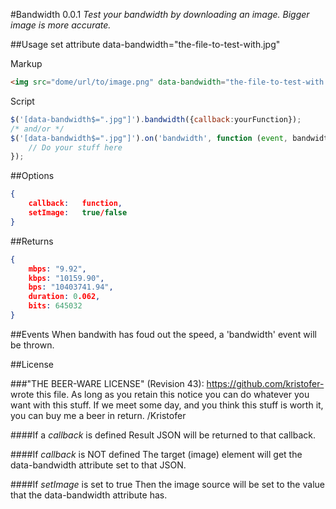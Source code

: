 #Bandwidth 0.0.1
_Test your bandwidth by downloading an image. Bigger image is more accurate._



##Usage
set attribute data-bandwidth="the-file-to-test-with.jpg"

Markup
```html
<img src="dome/url/to/image.png" data-bandwidth="the-file-to-test-with.jpg">
```
Script
```javascript
$('[data-bandwidth$=".jpg"]').bandwidth({callback:yourFunction});
/* and/or */
$('[data-bandwidth$=".jpg"]').on('bandwidth', function (event, bandwidthData){
    // Do your stuff here
});
```
##Options
```json
{
    callback:   function,
    setImage:   true/false
}
```

##Returns
```json
{
    mbps: "9.92",
    kbps: "10159.90",
    bps: "10403741.94",
    duration: 0.062,
    bits: 645032
}
```

##Events
When bandwith has foud out the speed, a 'bandwidth' event will be thrown.

##License

###"THE BEER-WARE LICENSE" (Revision 43):
<https://github.com/kristofer-> wrote this file. As long as you retain this notice you
can do whatever you want with this stuff. If we meet some day, and you think
this stuff is worth it, you can buy me a beer in return. /Kristofer

####If a _callback_ is defined
Result JSON will be returned to that callback.

####If _callback_ is NOT defined
The target (image) element will get the data-bandwidth attribute set to that JSON.

####If _setImage_ is set to true
Then the image source will be set to the value that the data-bandwidth attribute has.

